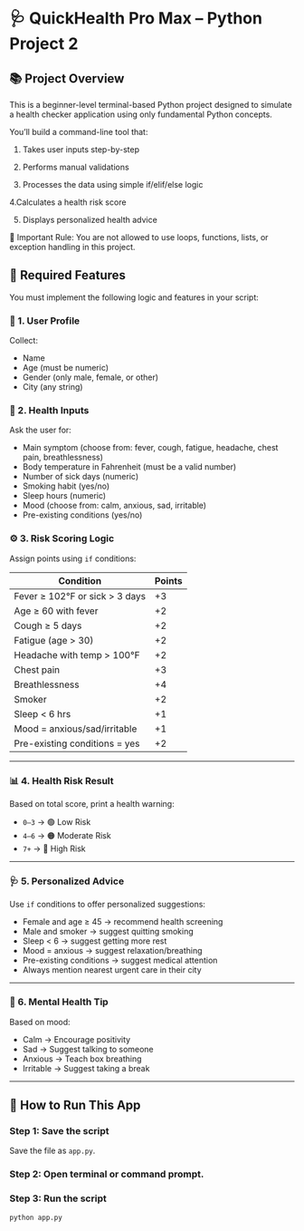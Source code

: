 # 🩺 QuickHealth Pro Max – Python Project 2

## 📚 Project Overview

This is a beginner-level terminal-based Python project designed to simulate a health checker application using only fundamental Python concepts.

You’ll build a command-line tool that:

1. Takes user inputs step-by-step

2. Performs manual validations

3. Processes the data using simple if/elif/else logic

4.Calculates a health risk score

5. Displays personalized health advice

🚫 Important Rule: You are not allowed to use loops, functions, lists, or exception handling in this project.

## 🧠 Required Features

You must implement the following logic and features in your script:

### 👤 1. User Profile
Collect:
- Name
- Age (must be numeric)
- Gender (only male, female, or other)
- City (any string)

### 🤒 2. Health Inputs
Ask the user for:
- Main symptom (choose from: fever, cough, fatigue, headache, chest pain, breathlessness)
- Body temperature in Fahrenheit (must be a valid number)
- Number of sick days (numeric)
- Smoking habit (yes/no)
- Sleep hours (numeric)
- Mood (choose from: calm, anxious, sad, irritable)
- Pre-existing conditions (yes/no)

### ⚙️ 3. Risk Scoring Logic

Assign points using `if` conditions:

| Condition                             | Points |
|--------------------------------------|--------|
| Fever ≥ 102°F or sick > 3 days       | +3     |
| Age ≥ 60 with fever                  | +2     |
| Cough ≥ 5 days                       | +2     |
| Fatigue (age > 30)                   | +2     |
| Headache with temp > 100°F           | +2     |
| Chest pain                           | +3     |
| Breathlessness                       | +4     |
| Smoker                               | +2     |
| Sleep < 6 hrs                        | +1     |
| Mood = anxious/sad/irritable         | +1     |
| Pre-existing conditions = yes        | +2     |

---

### 📊 4. Health Risk Result

Based on total score, print a health warning:

- `0–3` → 🟢 Low Risk  
- `4–6` → 🟠 Moderate Risk  
- `7+` → 🔴 High Risk

---

### 🩺 5. Personalized Advice

Use `if` conditions to offer personalized suggestions:

- Female and age ≥ 45 → recommend health screening
- Male and smoker → suggest quitting smoking
- Sleep < 6 → suggest getting more rest
- Mood = anxious → suggest relaxation/breathing
- Pre-existing conditions → suggest medical attention
- Always mention nearest urgent care in their city

---

### 🧘 6. Mental Health Tip

Based on mood:
- Calm → Encourage positivity
- Sad → Suggest talking to someone
- Anxious → Teach box breathing
- Irritable → Suggest taking a break

---

## 🚀 How to Run This App

### Step 1: Save the script
Save the file as `app.py`.

### Step 2: Open terminal or command prompt.

### Step 3: Run the script
```bash
python app.py